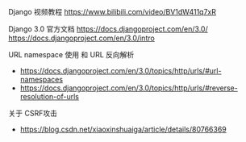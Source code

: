 
Django 视频教程
https://www.bilibili.com/video/BV1dW411q7xR

Django 3.0 官方文档
https://docs.djangoproject.com/en/3.0/
https://docs.djangoproject.com/en/3.0/intro


URL namespace  使用  和 URL 反向解析
- https://docs.djangoproject.com/en/3.0/topics/http/urls/#url-namespaces
- https://docs.djangoproject.com/en/3.0/topics/http/urls/#reverse-resolution-of-urls


关于 CSRF攻击
- https://blog.csdn.net/xiaoxinshuaiga/article/details/80766369